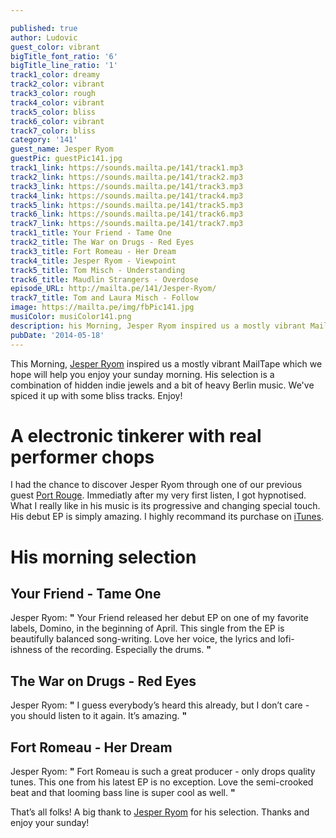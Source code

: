 ```yaml
---

published: true
author: Ludovic
guest_color: vibrant
bigTitle_font_ratio: '6'
bigTitle_line_ratio: '1'
track1_color: dreamy
track2_color: vibrant
track3_color: rough
track4_color: vibrant
track5_color: bliss
track6_color: vibrant
track7_color: bliss
category: '141'
guest_name: Jesper Ryom
guestPic: guestPic141.jpg
track1_link: https://sounds.mailta.pe/141/track1.mp3
track2_link: https://sounds.mailta.pe/141/track2.mp3
track3_link: https://sounds.mailta.pe/141/track3.mp3
track4_link: https://sounds.mailta.pe/141/track4.mp3
track5_link: https://sounds.mailta.pe/141/track5.mp3
track6_link: https://sounds.mailta.pe/141/track6.mp3
track7_link: https://sounds.mailta.pe/141/track7.mp3
track1_title: Your Friend - Tame One
track2_title: The War on Drugs - Red Eyes
track3_title: Fort Romeau - Her Dream
track4_title: Jesper Ryom - Viewpoint
track5_title: Tom Misch - Understanding
track6_title: Maudlin Strangers - Overdose
episode_URL: http://mailta.pe/141/Jesper-Ryom/
track7_title: Tom and Laura Misch - Follow
image: https://mailta.pe/img/fbPic141.jpg
musiColor: musiColor141.png
description: his Morning, Jesper Ryom inspired us a mostly vibrant MailTape which we hope will help you enjoy your sunday morning. His selection is a combination of hidden indie jewels and a bit of heavy Berlin music. We've spiced it up with some bliss tracks. Enjoy!
pubDate: '2014-05-18'
---
```



This Morning, [Jesper Ryom](https://www.facebook.com/jesperryommusic "Jesper Ryom's Facebook") inspired us a mostly vibrant MailTape which we hope will help you enjoy your sunday morning. His selection is a combination of hidden indie jewels and a bit of heavy Berlin music. We've spiced it up with some bliss tracks. Enjoy!

# A electronic tinkerer with real performer chops

I had the chance to discover Jesper Ryom through one of our previous guest [Port Rouge](http://mailta.pe/132/Port-Rouge/). Immediatly after my very first listen, I got hypnotised. What I really like in his music is its progressive and changing special touch. His debut EP is simply amazing. I highly recommand its purchase on [iTunes](https://itunes.apple.com/album/syvsover-ep/id645445493 "buy now!").

# His morning selection

## Your Friend - Tame One
Jesper Ryom: **"** Your Friend released her debut EP on one of my favorite labels, Domino, in the beginning of April. This single from the EP is beautifully balanced song-writing. Love her voice, the lyrics and lofi-ishness of the recording. Especially the drums. **"** 

## The War on Drugs - Red Eyes
Jesper Ryom: **"** I guess everybody’s heard this already, but I don’t care - you should listen to it again. It’s amazing. **"** 

## Fort Romeau - Her Dream
Jesper Ryom: **"** Fort Romeau is such a great producer - only drops quality tunes. This one from his latest EP is no exception. Love the semi-crooked beat and that looming bass line is super cool as well. **"** 


That’s all folks! A big thank to [Jesper Ryom](https://www.facebook.com/jesperryommusic "Jesper Ryom's Facebook") for his selection. Thanks and enjoy your sunday!
